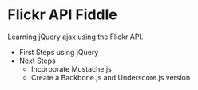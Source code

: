 # Flickr API Fiddle

Learning jQuery ajax using the Flickr API.

*	First Steps using jQuery
*	Next Steps
	*	Incorporate Mustache.js
	*	Create a Backbone.js and Underscore.js version

